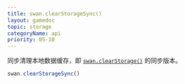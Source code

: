 ```yaml
---
title: swan.clearStorageSync()
layout: gamedoc
topic: storage
categoryName: api
priority: 05-10
---
```



同步清理本地数据缓存，即 [`swan.clearStorage()`](/game/api/storage/clearStorage/) 的同步版本。

```js
swan.clearStorageSync()
```